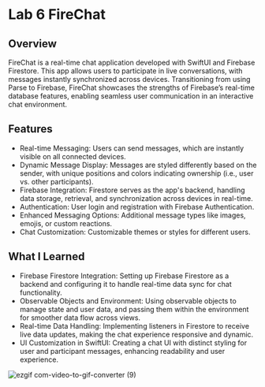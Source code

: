 # Lab 6 FireChat
## Overview
FireChat is a real-time chat application developed with SwiftUI and Firebase Firestore. This app allows users to participate in live conversations, with messages instantly synchronized across devices. Transitioning from using Parse to Firebase, FireChat showcases the strengths of Firebase’s real-time database features, enabling seamless user communication in an interactive chat environment.

## Features

* Real-time Messaging: Users can send messages, which are instantly visible on all connected devices.
* Dynamic Message Display: Messages are styled differently based on the sender, with unique positions and colors indicating ownership (i.e., user vs. other participants).
* Firebase Integration: Firestore serves as the app's backend, handling data storage, retrieval, and synchronization across devices in real-time.
*  Authentication: User login and registration with Firebase Authentication.
* Enhanced Messaging Options: Additional message types like images, emojis, or custom reactions.
* Chat Customization: Customizable themes or styles for different users.

## What I Learned

* Firebase Firestore Integration: Setting up Firebase Firestore as a backend and configuring it to handle real-time data sync for chat functionality.
* Observable Objects and Environment: Using observable objects to manage state and user data, and passing them within the environment for smoother data flow across views.
* Real-time Data Handling: Implementing listeners in Firestore to receive live data updates, making the chat experience responsive and dynamic.
* UI Customization in SwiftUI: Creating a chat UI with distinct styling for user and participant messages, enhancing readability and user experience.


![ezgif com-video-to-gif-converter (9)](https://github.com/user-attachments/assets/8e1581b0-8686-42e8-8373-43f89094e1de)
